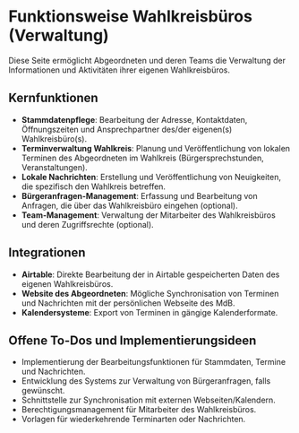 # Funktionsweise Wahlkreisbüros (Verwaltung)

Diese Seite ermöglicht Abgeordneten und deren Teams die Verwaltung der Informationen und Aktivitäten ihrer eigenen Wahlkreisbüros.

## Kernfunktionen

- **Stammdatenpflege**: Bearbeitung der Adresse, Kontaktdaten, Öffnungszeiten und Ansprechpartner des/der eigenen(s) Wahlkreisbüro(s).
- **Terminverwaltung Wahlkreis**: Planung und Veröffentlichung von lokalen Terminen des Abgeordneten im Wahlkreis (Bürgersprechstunden, Veranstaltungen).
- **Lokale Nachrichten**: Erstellung und Veröffentlichung von Neuigkeiten, die spezifisch den Wahlkreis betreffen.
- **Bürgeranfragen-Management**: Erfassung und Bearbeitung von Anfragen, die über das Wahlkreisbüro eingehen (optional).
- **Team-Management**: Verwaltung der Mitarbeiter des Wahlkreisbüros und deren Zugriffsrechte (optional).

## Integrationen

- **Airtable**: Direkte Bearbeitung der in Airtable gespeicherten Daten des eigenen Wahlkreisbüros.
- **Website des Abgeordneten**: Mögliche Synchronisation von Terminen und Nachrichten mit der persönlichen Webseite des MdB.
- **Kalendersysteme**: Export von Terminen in gängige Kalenderformate.

## Offene To-Dos und Implementierungsideen

- Implementierung der Bearbeitungsfunktionen für Stammdaten, Termine und Nachrichten.
- Entwicklung des Systems zur Verwaltung von Bürgeranfragen, falls gewünscht.
- Schnittstelle zur Synchronisation mit externen Webseiten/Kalendern.
- Berechtigungsmanagement für Mitarbeiter des Wahlkreisbüros.
- Vorlagen für wiederkehrende Terminarten oder Nachrichten. 